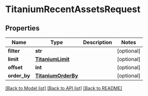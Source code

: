 # TitaniumRecentAssetsRequest


## Properties
Name | Type | Description | Notes
------------ | ------------- | ------------- | -------------
**filter** | **str** |  | [optional] 
**limit** | [**TitaniumLimit**](TitaniumLimit.md) |  | [optional] 
**offset** | **int** |  | [optional] 
**order_by** | [**TitaniumOrderBy**](TitaniumOrderBy.md) |  | [optional] 

[[Back to Model list]](../README.md#documentation-for-models) [[Back to API list]](../README.md#documentation-for-api-endpoints) [[Back to README]](../README.md)


